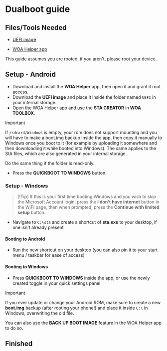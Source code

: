 # Dualboot guide

## Files/Tools Needed

- [UEFI image](https://github.com/WaLoVayu/POCOX3Pro-Windows-Releases/releases/latest)

- [WOA Helper app](https://github.com/n00b69/woa-helper/releases/tag/APK)

This guide assumes you are rooted, if you aren't, please root your device.

## Setup - Android

- Download and install the **WOA Helper** app, then open it and grant it root access.
- Download the **UEFI image** and place it inside the folder named `UEFI` in your internal storage.
- Open the WOA Helper app and use the **STA CREATOR** in **WOA TOOLBOX**.

> [!Important]
> If `/sdcard/Windows` is empty, your rom does not support mounting and you will have to make a boot.img backup inside the app, then copy it manually to Windows once you boot to it (for example by uploading it somewhere and then downloading it while booted into Windows). The same applies to the StA files, which are also generated in your internal storage.
>
> Do the same thing if the folder is read-only.

- Press the **QUICKBOOT TO WINDOWS** button.

### Setup - Windows
>
> [!Tip]
> If this is your first time booting Windows and you wish to skip the Microsoft Account login, press the **I don't have internet** button in the WiFi page, then when prompted, press the **Continue with limited setup** button.

- Navigate to `C:\sta` and create a shortcut of **sta.exe** to your desktop, if one isn't already present

#### Booting to Android

- Run the new shortcut on your desktop (you can also pin it to your start menu / taskbar for ease of access)

#### Booting to Windows

- Press **QUICKBOOT TO WINDOWS** inside the app, or use the newly created toggle in your quick settings panel

> [!Important]
> If you ever update or change your Android ROM, make sure to create a new **boot.img** backup (after rooting your phone!) and place it inside `C:\` in Windows, overwriting the old file.
>
> You can also use the **BACK UP BOOT IMAGE** feature in the WOA Helper app to do so.

## Finished
